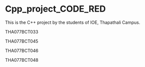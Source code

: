 # Cpp_project_CODE_RED
This is the C++ project by the students of IOE, Thapathali Campus.
<br>

THA077BCT033
<br>

THA077BCT045
<br>

THA077BCT046
<br>

THA077BCT048
